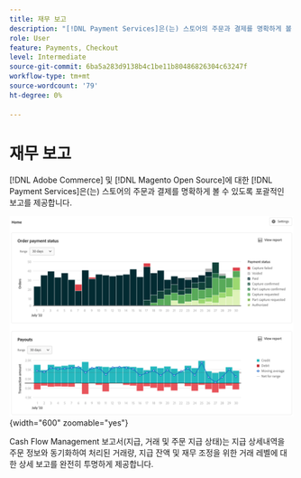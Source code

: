 ```yaml
---
title: 재무 보고
description: "[!DNL Payment Services]은(는) 스토어의 주문과 결제를 명확하게 볼 수 있도록 포괄적인 보고를 제공합니다."
role: User
feature: Payments, Checkout
level: Intermediate
source-git-commit: 6ba5a283d9138b4c1be11b80486826304c63247f
workflow-type: tm+mt
source-wordcount: '79'
ht-degree: 0%

---
```


# 재무 보고

[!DNL Adobe Commerce] 및 [!DNL Magento Open Source]에 대한 [!DNL Payment Services]은(는) 스토어의 주문과 결제를 명확하게 볼 수 있도록 포괄적인 보고를 제공합니다.

![재무 보고서 보기](assets/reports-view.png){width="600" zoomable="yes"}

Cash Flow Management 보고서(지급, 거래 및 주문 지급 상태)는 지급 상세내역을 주문 정보와 동기화하여 처리된 거래량, 지급 잔액 및 재무 조정을 위한 거래 레벨에 대한 상세 보고를 완전히 투명하게 제공합니다.
